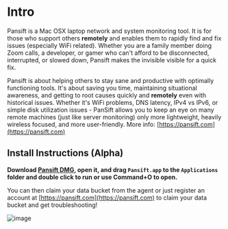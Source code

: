 # Intro 

Pansift is a Mac OSX laptop network and system monitoring tool. It is for those who support others **remotely** and enables them to rapidly find and fix issues (especially WiFi related). Whether you are a family member doing Zoom calls, a developer, or gamer who can't afford to be disconnected, interrupted, or slowed down, Pansift makes the invisible visible for a quick fix.

Pansift is about helping others to stay sane and productive with optimally functioning tools. It's about saving you time, maintaining situational awareness, and getting to root causes quickly and **remotely** even with historical issues. Whether it's WiFi problems, DNS latency, IPv4 vs IPv6, or simple disk utilization issues - PanSift allows you to keep an eye on many remote machines (just like server monitoring) only more lightweight, heavily wireless focused, and more user-friendly. More info: [https://pansift.com](https://pansift.com) 
 
## Install Instructions (Alpha)


**Download [Pansift DMG](https://github.com/pansift/p3/raw/main/Pansift.dmg), open it, and drag `Pansift.app` to the `Applications` folder and double click to run or use Command+O to open.**

You can then claim your data bucket from the agent or just register an account at [https://pansift.com](https://pansift.com) to claim your data bucket and get troubleshooting!

![image](https://user-images.githubusercontent.com/4045949/139875837-87b652ae-6935-402e-bd9e-9e5bb18eb8f2.png)
